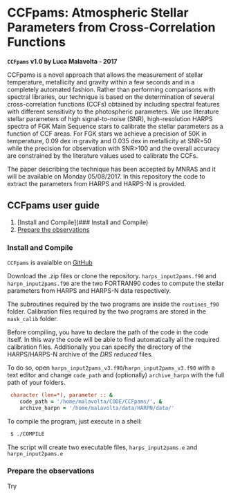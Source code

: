 # CCFpams: Atmospheric Stellar Parameters from Cross-Correlation Functions

**`CCFpams` v1.0 by Luca Malavolta - 2017**    

CCFpams is a novel approach that allows the measurement of stellar temperature,
metallicity and gravity within a few seconds and in a completely automated fashion. Rather than performing comparisons with spectral libraries, our technique is based on the determination of several cross-correlation functions (CCFs) obtained by including spectral features with different sensitivity to the photospheric parameters. We use literature stellar parameters of high signal-to-noise (SNR), high-resolution HARPS spectra of FGK Main Sequence stars to calibrate the stellar parameters as a function of CCF areas.  For FGK
stars we achieve a precision of 50K in temperature, 0.09 dex in gravity and 0.035 dex in metallicity at SNR=50 while the precision for observation with SNR>100 and the overall accuracy are constrained by the literature values used to calibrate the CCFs.

The paper describing the technique has been accepted by MNRAS and it will be available on Monday 05/08/2017. In this repository the code to extract the parameters from HARPS and HARPS-N is provided.

## CCFpams user guide

1. [Install and Compile](### Install and Compile)
2. [Prepare the observations](README.md#prepare)

### Install and Compile

 `CCFpams` is avaialble on [GitHub](https://github.com/LucaMalavolta/CCFpams/ "CCFpams repository")

 Download the .zip files or clone the repository. `harps_input2pams.f90` and `harpn_input2pams.f90` are the two FORTRAN90 codes to compute the stellar parameters from HARPS and HARPS-N data respectively.

 The subroutines required by the two programs are inside the `routines_f90` folder. Calibration files required by the two programs are stored in the `mask_calib` folder.

 Before compiling, you have to declare the path of the code in the code itself. In this way the code will be able to find automatically all the required calibration files. Additionally you can specify the directory of the HARPS/HARPS-N archive of the _DRS reduced_ files.

 To do so, open `harps_input2pams_v3.f90`/`harpn_input2pams_v3.f90` with a text editor and change `code_path` and (optionally) `archive_harpn` with the full path of your folders.

 ```fortran
  character (len=*), parameter :: &
     code_path = '/home/malavolta/CODE/CCFpams/', &
     archive_harpn = '/home/malavolta/data/HARPN/data/'
  ```

To compile the program, just execute in a shell:

 ```sh
  $ ./COMPILE
 ```
 The script will create two executable files, `harps_input2pams.e` and `harpn_input2pams.e`

[Prepare the observations]:README.md#prepare
### Prepare the observations

Try
